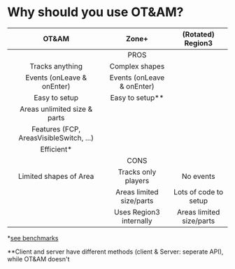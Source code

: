 # Why should you use OT&AM?

|                  OT&AM                  |              Zone+              |     (Rotated) Region3    |
|:---------------------------------------:|:-------------------------------:|:------------------------:|
|                                         |               PROS              |                          |
|             Tracks anything             |          Complex shapes         |                          |
|        Events (onLeave & onEnter)       |    Events (onLeave & onEnter)   |                          |
|              Easy to setup              |         Easy to setup**         |                          |
|       Areas unlimited size & parts      |                                 |                          |
| Features (FCP, AreasVisibleSwitch, ...) |                                 |                          |
|                Efficient*               |                                 |                          |
|                                         |               CONS              |                          |
|          Limited shapes of Area         |       Tracks only players       |         No events        |
|                                         |     Areas limited size/parts    |   Lots of code to setup  |
|                                         | Uses Region3 internally         | Areas limited size/parts |

\*[see benchmarks](benchmarks.md)

\*\*Client and server have different methods (client & Server: seperate API), while OT&AM doesn't